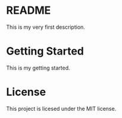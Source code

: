 # README

This is my very first description.

# Getting Started

This is my getting started.

# License

This project is licesed under the MIT license.